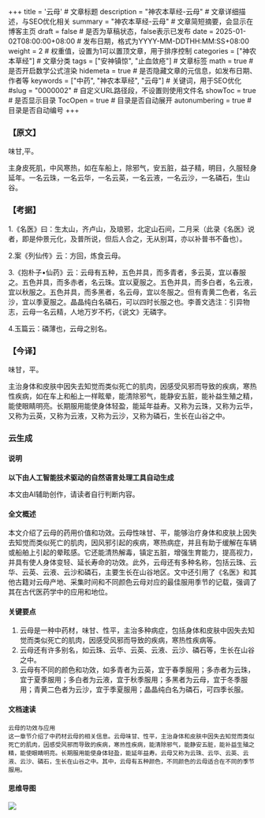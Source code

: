 +++
title = '云母'                                            # 文章标题
description = "神农本草经-云母"                           # 文章详细描述，与SEO优化相关
summary = "神农本草经-云母"  # 文章简短摘要，会显示在博客主页
draft = false                                                   # 是否为草稿状态，false表示已发布
date = 2025-01-02T08:00:00+08:00                                # 发布日期，格式为YYYY-MM-DDTHH:MM:SS+08:00
weight = 2                                                      # 权重值，设置为1可以置顶文章，用于排序控制
categories = ["神农本草经"]                                        # 文章分类
tags = ["安神镇惊", "止血敛疮"]                                  # 文章标签
math = true                                                     # 是否开启数学公式渲染
hidemeta = true                                                 # 是否隐藏文章的元信息，如发布日期、作者等
keywords = ["中药", "神农本草经", "云母"]                              # 关键词，用于SEO优化
#slug = "0000002"                                            # 自定义URL路径段，不设置则使用文件名
showToc = true                                                  # 是否显示目录
TocOpen = true                                                  # 目录是否自动展开
autonumbering = true                                            # 目录是否自动编号
+++


### 【原文】

味甘,平。

主身皮死肌，中风寒热，如在车船上，除邪气，安五脏，益子精，明目，久服轻身延年。一名云珠，一名云华，一名云英，一名云液，一名云沙，一名磷石，生山谷。

### 【考据】

1.《名医》曰：生太山，齐卢山，及琅邪，北定山石间，二月采（此录《名医》说者，即是仲景元化，及普所说，但后人合之，无从别耳，亦以补普书不备也）。

2.案《列仙传》云：方回，炼食云母。

3.《抱朴子•仙药》云：云母有五种，五色并具，而多青者，多云英，宜以春服之。五色并具，而多赤者，名云珠。宜以夏服之。五色并具，而多白者，名云液，宜以秋服之。五色并具，而多黑者，名云母，宜以冬服之。但有青黄二色者，名云沙，宜以季夏服之。晶晶纯白名磷石，可以四时长服之也。李善文选注：引异物志，云母一名云精，人地万岁不朽，《说文》无磷字。

4.玉篇云：磷薄也，云母之别名。

### 【今译】

味甘，平。

主治身体和皮肤中因失去知觉而类似死亡的肌肉，因感受风邪而导致的疾病，寒热性疾病，如在车上和船上一样眩晕，能清除邪气，能静安五脏，能补益生殖之精，能使眼睛明亮。长期服用能使身体轻盈，能延年益寿。又称为云珠，又称为云华，又称为云英，又称为云液，又称为云沙，又称为磷石，生长在山谷之中。

### 云生成

#### 说明

**以下由人工智能技术驱动的自然语言处理工具自动生成**

本文由AI辅助创作，请读者自行判断内容。

#### 全文概述

本文介绍了云母的药用价值和功效。云母性味甘、平，能够治疗身体和皮肤上因失去知觉而类似死亡的肌肉，因风邪引起的疾病，寒热病症，并且有助于缓解在车辆或船舶上引起的晕眩感。它还能清热解毒，镇定五脏，增强生育能力，提高视力，并具有使人身体变轻、延长寿命的功效。此外，云母还有多种名称，包括云珠、云华、云英、云液、云沙和磷石，主要生长在山谷地区。文中还引用了《名医》和其他古籍对云母产地、采集时间和不同颜色云母对应的最佳服用季节的记载，强调了其在古代医药学中的应用和地位。

#### 关键要点

1. 云母是一种中药材，味甘、性平，主治多种病症，包括身体和皮肤中因失去知觉而类似死亡的肌肉，因感受风邪而导致的疾病，寒热性疾病等。
2. 云母还有许多别名，如云珠、云华、云英、云液、云沙、磷石等，生长在山谷之中。
3. 云母有不同的颜色和功效，如多青者为云英，宜于春季服用；多赤者为云珠，宜于夏季服用；多白者为云液，宜于秋季服用；多黑者为云母，宜于冬季服用；青黄二色者为云沙，宜于季夏服用；晶晶纯白名为磷石，可四季长服。

#### 文档速读

```
云母的功效与应用
这一章节介绍了中药材云母的相关信息。云母味甘、性平，主治身体和皮肤中因失去知觉而类似死亡的肌肉，因感受风邪而导致的疾病，寒热性疾病，能清除邪气，能静安五脏，能补益生殖之精，能使眼睛明亮。长期服用能使身体轻盈，能延年益寿。云母又称为云珠、云华、云英、云液、云沙、磷石，生长在山谷之中。其中，云母有五种颜色，不同颜色的云母适合在不同的季节服用。
```

#### 思维导图

![](D:\Dpan\BanGong\Markdown\总结\神农本草经\上篇\02云母\【脑图】02云母.jpeg)